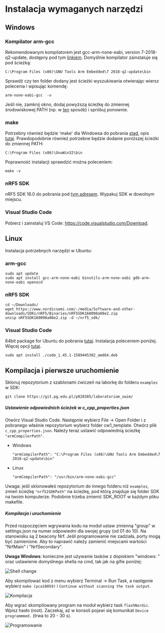# Instalacja wymaganych narzędzi

## Windows

### Kompilator arm-gcc

Rekomendowanym kompilatorem jest gcc-arm-none-eabi, version 7-2018-q2-update, dostępny pod tym [linkiem](https://developer.arm.com/tools-and-software/open-source-software/developer-tools/gnu-toolchain/gnu-rm/downloads/7-2018-q2-update). Domyślnie kompilator zainstaluje się pod ścieżką:

```
C:\Program Files (x86)\GNU Tools Arm Embedded\7 2018-q2-update\bin
```

Sprawdź czy ten folder dodany jest ścieżki wyszukiwania otwierając wiersz polecenia i wpisując komendę: 

```
arm-none-eabi-gcc  -v
```

Jeśli nie, zamknij okno, dodaj powyższą ścieżkę do zmiennej środowiskowej PATH (np. w [ten](https://docs.alfresco.com/4.2/tasks/fot-addpath.html) sposób) i spróbuj ponownie.

### make

Potrzebny również będzie 'make' dla Windowsa do pobrania [stąd](http://gnuwin32.sourceforge.net/downlinks/make.php), opis [tutaj](http://gnuwin32.sourceforge.net/packages/make.htm). Prawdopodobnie również potrzebne będzie dodanie poniższej ścieżki do zmiennej PATH:

```
C:\Program Files (x86)\GnuWin32\bin
```

Poprawność instalacji sprawdzić można poleceniem:

```
make -v
```

### nRF5 SDK

nRF5 SDK 16.0 do pobrania pod [tym adresem](https://www.nordicsemi.com/-/media/Software-and-other-downloads/SDKs/nRF5/Binaries/nRF5SDK160098a08e2.zip). Wypakuj SDK w dowolnym miejscu.

### Visual Studio Code

Pobierz i zainstaluj VS Code: https://code.visualstudio.com/Download.



## Linux

Instalacja potrzebnych narzędzi w Ubuntu:

### arm-gcc

```
sudo apt update
sudo apt install gcc-arm-none-eabi binutils-arm-none-eabi gdb-arm-none-eabi openocd
```

### nRF5 SDK

```
cd ~/Downloads/
wget https://www.nordicsemi.com/-/media/Software-and-other-downloads/SDKs/nRF5/Binaries/nRF5SDK160098a08e2.zip
unzip nRF5SDK160098a08e2.zip -d ~/nrf5_sdk/
```

### Visual Studio Code

64bit package for Ubuntu do pobrania [tutaj](https://go.microsoft.com/fwlink/?LinkID=760868). Instalacja poleceniem poniżej. Więcej opcji [tutaj](https://code.visualstudio.com/docs/setup/linux).

```
sudo apt install ./code_1.45.1-1589445302_amd64.deb 
```



## Kompilacja i pierwsze uruchomienie

Sklonuj repozytorium z szablonami ćwiczeń na laborkę do folderu `examples` w SDK:

```
git clone https://git.pg.edu.pl/p828385/laboratorium_swim/
```

##### Ustawienie odpowiednich ścieżek w c_cpp_properties.json

Otwórz Visual Studio Code. Następnie wybierz File -> Open Folder i z pobranego właśnie repozytorium wybierz folder cw1_template. Otwórz plik `c_cpp_properties.json`. Należy teraz ustawić odpowiednią ścieżkę `"armCompilerPath"`.

- Windows

  ```
  "armCompilerPath": "C:\Program Files (x86)\GNU Tools Arm Embedded\7 2018-q2-update\bin"
  ```

- Linux

  ```
  "armCompilerPath": "/usr/bin/arm-none-eabi-gcc"
  ```

  

Uwaga: jeśli sklonowałeś repozytorium do innego folderu niż `examples`, zmień ścieżkę `"nrf52SDKPath"` na ścieżkę, pod którą znajduje się folder SDK na twoim komputerze. Podobnie trzeba zmienić SDK_ROOT w każdym pliku makefile.

##### Kompilacja i uruchomienie
Przed rozpoczęciem wgrywania kodu na moduł ustaw zmienną "group" w settings.json na numer odpowiedni dla swojej grupy (od 01 do 10).
Na stanowisku są 2 beacony Nrf. Jeśli programowanie nie zadziała, porty mogą być zamienione. Aby to naprawić należy zamienić miejscami wartości "NrfMain" i "NrfSecondary".

**Uwaga Windows**: konieczne jest używanie tasków z dopiskiem "windows: " oraz ustawienie domyślnego shella na cmd, tak jak na gifie poniżej:

![Shell change](instrukcje_img/shell_change.gif "Zmiana domyslnego shella")

Aby skompilować kod z menu wybierz Terminal -> Run Task, a następnie wybierz `make (pca10059)` i `Continue without scanning the task output`. 

![Kompilacja](instrukcje_img/kompilacja.gif "Kompilacja")



Aby wgrać skompilowany program na moduł wybierz task `flashNordic`. Wpisz hasło (root). Zaczekaj, aż w konsoli pojawi się komunikat `Device programmmed.` (trwa to 20 - 30 s).

![Programowanie](instrukcje_img/programowanie.gif "Programowanie")

